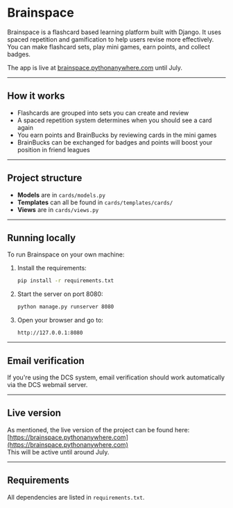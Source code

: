 # Brainspace

Brainspace is a flashcard based learning platform built with Django. It uses spaced repetition and gamification to help users revise more effectively. You can make flashcard sets, play mini games, earn points, and collect badges.

The app is live at [brainspace.pythonanywhere.com](https://brainspace.pythonanywhere.com) until July.

---

## How it works

- Flashcards are grouped into sets you can create and review
- A spaced repetition system determines when you should see a card again
- You earn points and BrainBucks by reviewing cards in the mini games
- BrainBucks can be exchanged for badges and points will boost your position in friend leagues

---

## Project structure

- **Models** are in `cards/models.py`
- **Templates** can all be found in `cards/templates/cards/`
- **Views** are in `cards/views.py`

---

## Running locally

To run Brainspace on your own machine:

1. Install the requirements:

   ```bash
   pip install -r requirements.txt
   ```

2. Start the server on port 8080:

   ```bash
   python manage.py runserver 8080
   ```

3. Open your browser and go to:

   ```
   http://127.0.0.1:8080
   ```

---

## Email verification

If you're using the DCS system, email verification should work automatically via the DCS webmail server.

---

## Live version

As mentioned, the live version of the project can be found here:  
[https://brainspace.pythonanywhere.com](https://brainspace.pythonanywhere.com)  
This will be active until around July.

---

## Requirements

All dependencies are listed in `requirements.txt`.

